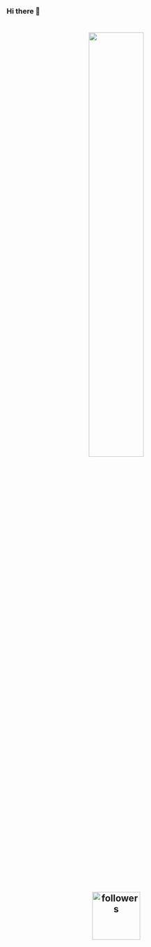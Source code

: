 ### Hi there 👋

<!--
**sh8ee/sh8ee** is a ✨ _special_ ✨ repository because its `README.md` (this file) appears on your GitHub profile.

Here are some ideas to get you started:

- 🔭 I’m currently working on ...
- 🌱 I’m currently learning ...
- 👯 I’m looking to collaborate on ...
- 🤔 I’m looking for help with ...
- 💬 Ask me about ...
- 📫 How to reach me: ...
- 😄 Pronouns: ...
- ⚡ Fun fact: ...
-->

#

<h2 align="center">
<img width="50%" src="https://count.getloli.com/get/@:sh8ee?theme=rule34">
<br> </br>
<img alt="followers" title="Github'dan Takip Et" src="https://img.shields.io/github/followers/sh8ee?color=236ad3&labelColor=1155ba&style=for-the-badge&logo=github&label=follower" width="110px" /></a>
</h2>
